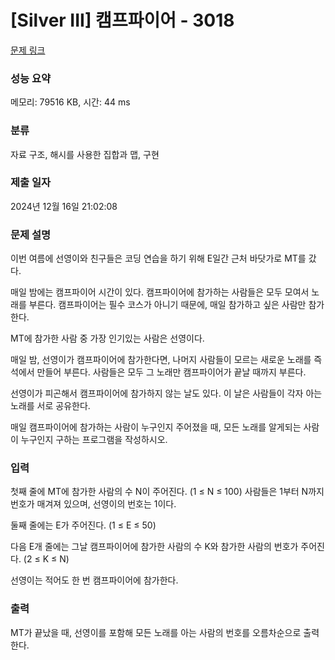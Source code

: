 # [Silver III] 캠프파이어 - 3018 

[문제 링크](https://www.acmicpc.net/problem/3018) 

### 성능 요약

메모리: 79516 KB, 시간: 44 ms

### 분류

자료 구조, 해시를 사용한 집합과 맵, 구현

### 제출 일자

2024년 12월 16일 21:02:08

### 문제 설명

<p>이번 여름에 선영이와 친구들은 코딩 연습을 하기 위해 E일간 근처 바닷가로 MT를 갔다.</p>

<p>매일 밤에는 캠프파이어 시간이 있다. 캠프파이어에 참가하는 사람들은 모두 모여서 노래를 부른다. 캠프파이어는 필수 코스가 아니기 때문에, 매일 참가하고 싶은 사람만 참가한다.</p>

<p>MT에 참가한 사람 중 가장 인기있는 사람은 선영이다. </p>

<p>매일 밤, 선영이가 캠프파이어에 참가한다면, 나머지 사람들이 모르는 새로운 노래를 즉석에서 만들어 부른다. 사람들은 모두 그 노래만 캠프파이어가 끝날 때까지 부른다.</p>

<p>선영이가 피곤해서 캠프파이어에 참가하지 않는 날도 있다. 이 날은 사람들이 각자 아는 노래를 서로 공유한다.</p>

<p>매일 캠프파이어에 참가하는 사람이 누구인지 주어졌을 때, 모든 노래를 알게되는 사람이 누구인지 구하는 프로그램을 작성하시오.</p>

### 입력 

 <p>첫째 줄에 MT에 참가한 사람의 수 N이 주어진다. (1 ≤ N ≤ 100) 사람들은 1부터 N까지 번호가 매겨져 있으며, 선영이의 번호는 1이다.</p>

<p>둘째 줄에는 E가 주어진다. (1 ≤ E ≤ 50)</p>

<p>다음 E개 줄에는 그날 캠프파이어에 참가한 사람의 수 K와 참가한 사람의 번호가 주어진다. (2 ≤ K ≤ N)</p>

<p>선영이는 적어도 한 번 캠프파이어에 참가한다.</p>

### 출력 

 <p>MT가 끝났을 때, 선영이를 포함해 모든 노래를 아는 사람의 번호를 오름차순으로 출력한다.</p>

